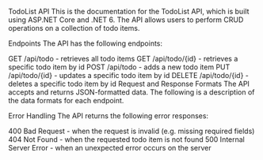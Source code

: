 TodoList API 
This is the documentation for the TodoList API, which is built using ASP.NET Core and .NET 6. The API allows users to perform CRUD operations on a collection of todo items.

Endpoints
The API has the following endpoints:

GET /api/todo - retrieves all todo items
GET /api/todo/{id} - retrieves a specific todo item by id
POST /api/todo - adds a new todo item
PUT /api/todo/{id} - updates a specific todo item by id
DELETE /api/todo/{id} - deletes a specific todo item by id
Request and Response Formats
The API accepts and returns JSON-formatted data. The following is a description of the data formats for each endpoint.

Error Handling
The API returns the following error responses:

400 Bad Request - when the request is invalid (e.g. missing required fields)
404 Not Found - when the requested todo item is not found
500 Internal Server Error - when an unexpected error occurs on the server
